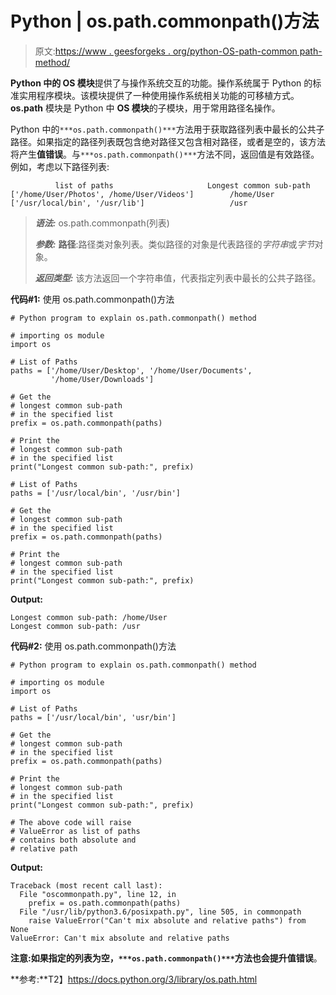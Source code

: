 # Python | os.path.commonpath()方法

> 原文:[https://www . geesforgeks . org/python-OS-path-common path-method/](https://www.geeksforgeeks.org/python-os-path-commonpath-method/)

**Python 中的 OS 模块**提供了与操作系统交互的功能。操作系统属于 Python 的标准实用程序模块。该模块提供了一种使用操作系统相关功能的可移植方式。 **os.path** 模块是 Python 中 **OS 模块**的子模块，用于常用路径名操作。

Python 中的`***os.path.commonpath()***`方法用于获取路径列表中最长的公共子路径。如果指定的路径列表既包含绝对路径又包含相对路径，或者是空的，该方法将产生**值错误**。与`***os.path.commonpath()***`方法不同，返回值是有效路径。
例如，考虑以下路径列表:

```
          list of paths                     Longest common sub-path
['/home/User/Photos', /home/User/Videos']        /home/User          
['/usr/local/bin', '/usr/lib']                   /usr               

```

> ***语法:*** os.path.commonpath(列表)
> 
> ***参数:***
> **路径**:路径类对象列表。类似路径的对象是代表路径的*字符串*或*字节*对象。
> 
> ***返回类型:*** 该方法返回一个字符串值，代表指定列表中最长的公共子路径。

**代码#1:** 使用 os.path.commonpath()方法

```
# Python program to explain os.path.commonpath() method 

# importing os module 
import os

# List of Paths
paths = ['/home/User/Desktop', '/home/User/Documents', 
         '/home/User/Downloads'] 

# Get the
# longest common sub-path
# in the specified list 
prefix = os.path.commonpath(paths)

# Print the 
# longest common sub-path
# in the specified list 
print("Longest common sub-path:", prefix)

# List of Paths
paths = ['/usr/local/bin', '/usr/bin'] 

# Get the
# longest common sub-path
# in the specified list 
prefix = os.path.commonpath(paths)

# Print the 
# longest common sub-path
# in the specified list 
print("Longest common sub-path:", prefix)
```

**Output:**

```
Longest common sub-path: /home/User
Longest common sub-path: /usr

```

**代码#2:** 使用 os.path.commonpath()方法

```
# Python program to explain os.path.commonpath() method 

# importing os module 
import os

# List of Paths
paths = ['/usr/local/bin', 'usr/bin'] 

# Get the
# longest common sub-path
# in the specified list 
prefix = os.path.commonpath(paths)

# Print the 
# longest common sub-path
# in the specified list 
print("Longest common sub-path:", prefix)

# The above code will raise
# ValueError as list of paths
# contains both absolute and
# relative path
```

**Output:**

```
Traceback (most recent call last):
  File "oscommonpath.py", line 12, in 
    prefix = os.path.commonpath(paths)
  File "/usr/lib/python3.6/posixpath.py", line 505, in commonpath
    raise ValueError("Can't mix absolute and relative paths") from None
ValueError: Can't mix absolute and relative paths

```

**注意:**如果指定的列表为空，`***os.path.commonpath()***`方法也会提升**值错误**。

**参考:**T2】https://docs.python.org/3/library/os.path.html